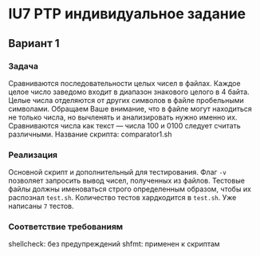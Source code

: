 # IU7 PTP индивидуальное задание
## Вариант 1

### Задача
Сравниваются последовательности целых чисел в файлах. Каждое целое число заведомо входит в диапазон знакового целого в 4 байта. 
Целые числа отделяются от других символов в файле пробельными символами. 
Обращаем Ваше внимание, что в файле могут находиться не только числа, но вычленять и анализировать нужно именно их. 
Сравниваются числа как текст — числа 100 и 0100 следует считать различными. 
Название скрипта: comparator1.sh


### Реализация
Основной скрипт и дополнительный для тестирования. Флаг `-v` позволяет запросить вывод чисел, полученных из файлов.
Тестовые файлы должны именоваться строго определенным образом, чтобы их распознал `test.sh`. Количество тестов хардкодится в `test.sh`.
Уже написаны `7` тестов.

### Соответствие требованиям
shellcheck: без предупреждений
shfmt: применен к скриптам
